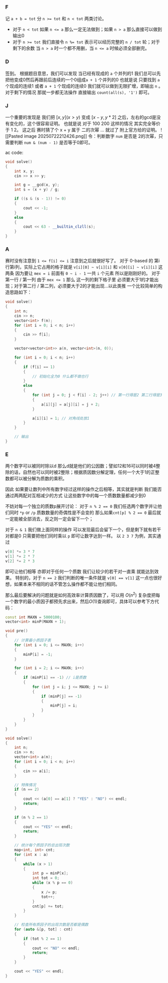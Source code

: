 ### F
记 `a + b = tot` 分 `n >= tot` 和 `n < tot` 两类讨论。
- 对于 `n < tot` 如果 `n <= a` 那么一定无法做到；如果 `n > a` 那么直接可以做到 输出0
- 对于 `n >= tot` 我们直接令 `n %= tot` 表示可以经历完整的 `n / tot` 轮；对于剩下的余数 当 `n > a` 时一个都不用删，当 `n <= a` 时候必须全部删完。

### D
签到。
根据题目意思，我们可以发现 当已经有现成的 `a` 个并列的1 我们总可以先把他变成0然后再跟前后连续的一个0组成`a + 1` 个并列的0 也就是说 只要找到 `a` 个现成的连续1 或者 `a + 1` 个现成的连续0 我们就可以做到无限扩增，即输出 `n` 。
对于剩下的情况 那就一步都无法操作 直接输出 `count(all(s), '1')` 即可。

### J
一个重要的发现是 我们把 $[x, y] (x > y)$ 变成 $[x - y, y * 2]$ 之后，左右的gcd是没有变化的，这个很容易证明。
也就是说 对于 100 200 这样的情况 其实完全等价于 1 2。
这之后 赛时猜了个 x + y 属于 二的次幂 ... 就过了
附上官方给的证明。
![[Pasted image 20250722212426.png]]
令：判断数字 `num` 是否是 2的次幂，只需要判断 `num & (num - 1)` 是否等于0即可。

ac code:
```cpp
void solve()
{
    int x, y;
    cin >> x >> y;

    int g = __gcd(x, y);
    int s = (x + y) / g;

    if ((s & (s - 1)) != 0)
    {
        cout << -1;
    }
    else
    {
        cout << 63 - __builtin_clzll(s);
    }
}
```

### A
赛时没有注意到 `1 <= f[i] <= i` 注意到之后就很好写了。
对于 0-based 的 第i行第i列，实际上它占用的格子就是 `v[i][0] ~ v[i][i]` 和 `v[0][i] ~ v[i][i]` 这两条 因为要让 `mex = i` 前面有 `0 ~ i - 1` 一共 `i` 个元素 所以是刚刚好的。
对于第一行 / 第一列 由于 `mex <= 1` 那么 这一列的剩下格子里 必须要大于1的才能出现；对于第二行 / 第二列，必须要大于2的才能出现...以此类推 一个比较简单的构造思路如下：
```cpp
void solve()
{
    int n;
    cin >> n;
    vector<int> f(n);
    for (int i = 0; i < n; i++)
    {
        cin >> f[i];
    }

    vector<vector<int>> a(n, vector<int>(n, 0));

    for (int i = 0; i < n; i++)
    {
        if (f[i] == 1)
        {
            // 初始化全为0 什么都不做也行
        }
        else
        {
            for (int j = 0; j < f[i] - 2; j++) // 第一行得是2 第二行得是3 以此类推 直到f[i] - 1被放下
            {
                a[i][j] = a[j][i] = j + 2;
            }

            a[i][i] = 1; // 对角线处放1
        }
    }

    // 输出
}
```

### E
两个数字可以被同时除以d 那么d就是他们的公因数；譬如12和16可以同时被4整除的话，自然也可以同时被2整除；根据质因数分解定理，任何一个大于1的正整数都可以被分解为质数的乘积。

因此 如果要让数列中所有数字经过这样的操作之后相等，其实就是判断 我们能否通过两两配对互相减少的方式 让这些数字中的每一个质数数量都减少到0

不妨对每一个独立的质数p展开讨论：
对于 `n % 2 == 0` 我们任选两个数字并让他们同时 `*p` or `/p` 质数数量的奇偶性是不会变的 那么如果`cnt[p] % 2 == 0` 最后就一定能被全部消去，反之则一定会留下一个；

对于 `n & 1` 我们做上面同样的操作 可以发现最后会留下一个，但是剩下就有若干对都是0 只需要把他们同时乘以 `p` 即可让数字达到一样。
以 `2 3 7` 为例，其实通过
```cpp
v[0] *= 3 * 7
v[1] *= 2 * 7
v[2] *= 2 * 3
```
即可让他们相等 亦即对于任何一个质数 我们让较少的若干对一直乘 就能达到效果。
特别的，对于 `n == 2` 我们判断的唯一条件就是 `v[0] == v[1]` 这一点也很好想，如果本来不相同的话不管怎么操作都不能让他们相同。

那么最后要解决的问题就是如何高效率计算质因数了，可以用 $O(n ^ 2)$ 复杂度把每一个数字的最小质因子都预先求出来，然后$O(1)$查询即可，具体可以参考下方代码：
```cpp
const int MAXN = 5000100;
vector<int> minP(MAXN + 1);

void pre()
{
    // 计算最小质因子表
    for (int i = 0; i <= MAXN; i++)
    {
        minP[i] = -1;
    }

    for (int i = 2; i <= MAXN; i++)
    {
        if (minP[i] == -1) // i是质数
        {
            for (int j = i; j <= MAXN; j += i)
            {
                if (minP[j] == -1)
                {
                    minP[j] = i;
                }
            }
        }
    }
}

void solve()
{
    int n;
    cin >> n;
    vector<int> a(n);
    for (int i = 0; i < n; i++)
    {
        cin >> a[i];
    }

    // 特殊情况
    if (n == 2)
    {
        cout << (a[0] == a[1] ? "YES" : "NO") << endl;
        return;
    }

    if (n % 2 == 1)
    {
        cout << "YES" << endl;
        return;
    }

    // 统计每个质因子的总出现次数
    map<int, int> cnt;
    for (int x : a)
    {
        while (x > 1)
        {
            int p = minP[x];
            int tot = 0;
            while (x % p == 0)
            {
                x /= p;
                tot++;
            }
            cnt[p] += tot;
        }
    }

	// 检查所有质因子的出现次数是否都是偶数
    for (auto &[p, tot] : cnt)
    {
        if (tot % 2 == 1)
        {
            cout << "NO" << endl;
            return;
        }
    }

    cout << "YES" << endl;
}
```

